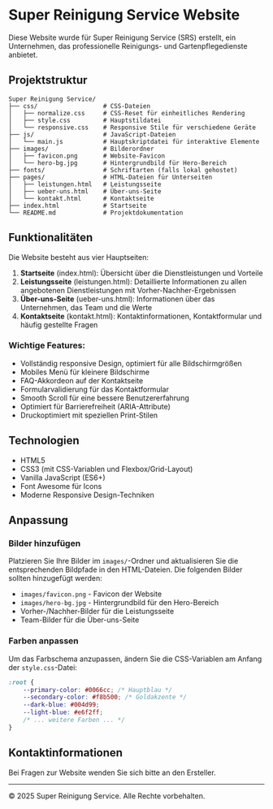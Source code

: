 # Super Reinigung Service Website

Diese Website wurde für Super Reinigung Service (SRS) erstellt, ein Unternehmen, das professionelle Reinigungs- und Gartenpflegedienste anbietet.

## Projektstruktur

```
Super Reinigung Service/
├── css/                  # CSS-Dateien
│   ├── normalize.css     # CSS-Reset für einheitliches Rendering
│   ├── style.css         # Hauptstildatei
│   └── responsive.css    # Responsive Stile für verschiedene Geräte
├── js/                   # JavaScript-Dateien
│   └── main.js           # Hauptskriptdatei für interaktive Elemente
├── images/               # Bilderordner
│   ├── favicon.png       # Website-Favicon
│   └── hero-bg.jpg       # Hintergrundbild für Hero-Bereich
├── fonts/                # Schriftarten (falls lokal gehostet)
├── pages/                # HTML-Dateien für Unterseiten
│   ├── leistungen.html   # Leistungsseite
│   ├── ueber-uns.html    # Über-uns-Seite
│   └── kontakt.html      # Kontaktseite
├── index.html            # Startseite
└── README.md             # Projektdokumentation
```

## Funktionalitäten

Die Website besteht aus vier Hauptseiten:

1. **Startseite** (index.html): Übersicht über die Dienstleistungen und Vorteile
2. **Leistungsseite** (leistungen.html): Detaillierte Informationen zu allen angebotenen Dienstleistungen mit Vorher-Nachher-Ergebnissen
3. **Über-uns-Seite** (ueber-uns.html): Informationen über das Unternehmen, das Team und die Werte
4. **Kontaktseite** (kontakt.html): Kontaktinformationen, Kontaktformular und häufig gestellte Fragen

### Wichtige Features:

- Vollständig responsive Design, optimiert für alle Bildschirmgrößen
- Mobiles Menü für kleinere Bildschirme
- FAQ-Akkordeon auf der Kontaktseite
- Formularvalidierung für das Kontaktformular
- Smooth Scroll für eine bessere Benutzererfahrung
- Optimiert für Barrierefreiheit (ARIA-Attribute)
- Druckoptimiert mit speziellen Print-Stilen

## Technologien

- HTML5
- CSS3 (mit CSS-Variablen und Flexbox/Grid-Layout)
- Vanilla JavaScript (ES6+)
- Font Awesome für Icons
- Moderne Responsive Design-Techniken

## Anpassung

### Bilder hinzufügen

Platzieren Sie Ihre Bilder im `images/`-Ordner und aktualisieren Sie die entsprechenden Bildpfade in den HTML-Dateien. Die folgenden Bilder sollten hinzugefügt werden:

- `images/favicon.png` - Favicon der Website
- `images/hero-bg.jpg` - Hintergrundbild für den Hero-Bereich
- Vorher-/Nachher-Bilder für die Leistungsseite
- Team-Bilder für die Über-uns-Seite

### Farben anpassen

Um das Farbschema anzupassen, ändern Sie die CSS-Variablen am Anfang der `style.css`-Datei:

```css
:root {
    --primary-color: #0066cc; /* Hauptblau */
    --secondary-color: #f8b500; /* Goldakzente */
    --dark-blue: #004d99;
    --light-blue: #e6f2ff;
    /* ... weitere Farben ... */
}
```

## Kontaktinformationen

Bei Fragen zur Website wenden Sie sich bitte an den Ersteller.

---

© 2025 Super Reinigung Service. Alle Rechte vorbehalten. 
